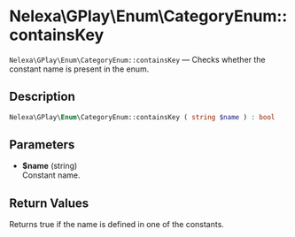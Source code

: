 # Nelexa\GPlay\Enum\CategoryEnum::containsKey
`Nelexa\GPlay\Enum\CategoryEnum::containsKey` — Checks whether the constant name is present in the enum.

## Description
```php
Nelexa\GPlay\Enum\CategoryEnum::containsKey ( string $name ) : bool
```

## Parameters
* **$name** (string)  
Constant name.

## Return Values
Returns true if the name is defined in one of the constants.


